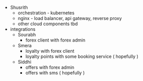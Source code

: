 - Shusrith
    - orchestration - kubernetes
    - nginx - load balancer, api gateway, reverse proxy
    - other cloud components tbd
- integrations
    - Sourabh
        - forex client with forex admin
    - Smera
        - loyalty with forex client
        - loyalty points with some booking service ( hopefully )
    - Siddhi
        - offers with forex admin
        - offers with sms ( hopefully )
